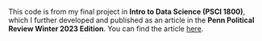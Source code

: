 This code is from my final project in **Intro to Data Science (PSCI 1800)**, which I further developed and published as an article in the **Penn Political Review Winter 2023 Edition**. You can find the article [here](https://penngpa.com/ppr-winter-2023-edition/).
